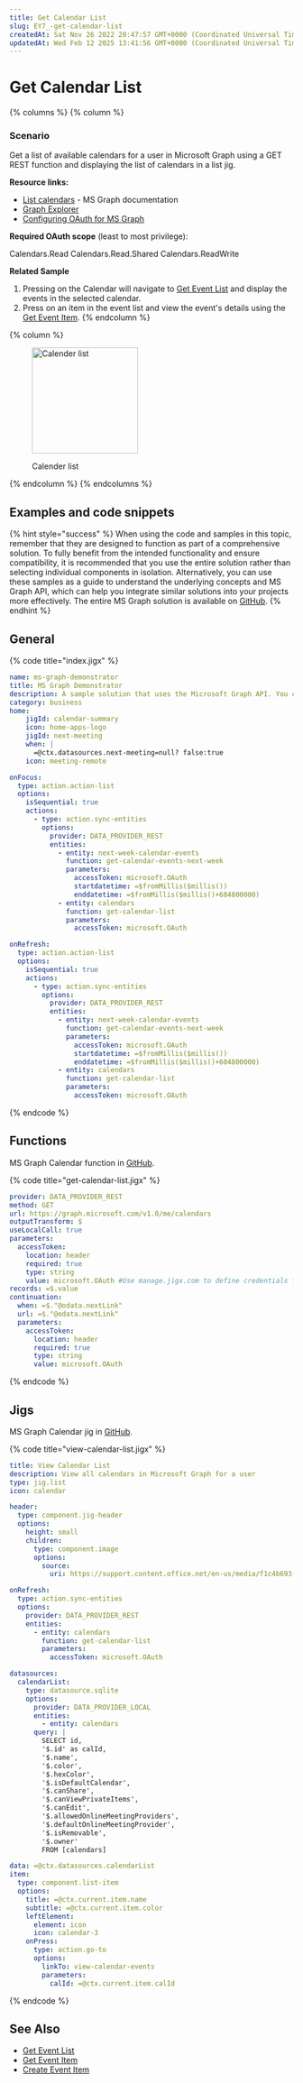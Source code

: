 ```yaml
---
title: Get Calendar List
slug: EY7_-get-calendar-list
createdAt: Sat Nov 26 2022 20:47:57 GMT+0000 (Coordinated Universal Time)
updatedAt: Wed Feb 12 2025 13:41:56 GMT+0000 (Coordinated Universal Time)
---
```


# Get Calendar List

{% columns %}
{% column %}
### Scenario

Get a list of available calendars for a user in Microsoft Graph using a GET REST function and displaying the list of calendars in a list jig.

**Resource links:**

* [List calendars](https://learn.microsoft.com/en-us/graph/api/user-list-calendars?view=graph-rest-1.0\&tabs=http) - MS Graph documentation
* [Graph Explorer](https://developer.microsoft.com/en-us/graph/graph-explorer)
* [Configuring OAuth for MS Graph](https://docs.jigx.com/configuring-oauth-for-ms-graph)

**Required OAuth scope** (least to most privilege):

Calendars.Read Calendars.Read.Shared Calendars.ReadWrite

**Related Sample**

1. Pressing on the Calendar will navigate to [Get Event List](<Get Event List.md>) and display the events in the selected calendar.
2. Press on an item in the event list and view the event's details using the [Get Event Item](<Get Event Item.md>).
{% endcolumn %}

{% column %}
<figure><img src="../../../../../.gitbook/assets/Graph-Calendars.png" alt="Calender list" width="188"><figcaption><p>Calender list</p></figcaption></figure>
{% endcolumn %}
{% endcolumns %}

## Examples and code snippets

{% hint style="success" %}
When using the code and samples in this topic, remember that they are designed to function as part of a comprehensive solution. To fully benefit from the intended functionality and ensure compatibility, it is recommended that you use the entire solution rather than selecting individual components in isolation. Alternatively, you can use these samples as a guide to understand the underlying concepts and MS Graph API, which can help you integrate similar solutions into your projects more effectively. The entire MS Graph solution is available on [GitHub](https://github.com/jigx-com/jigx-samples/tree/main/quickstart/jigx-MS-Graph-demonstrator).
{% endhint %}

## General

{% code title="index.jigx" %}
```yaml
name: ms-graph-demonstrator
title: MS Graph Demonstrator
description: A sample solution that uses the Microsoft Graph API. You can deploy and use this solution without any additional configuration.
category: business
home:
    jigId: calendar-summary
    icon: home-apps-logo
    jigId: next-meeting
    when: |
      =@ctx.datasources.next-meeting=null? false:true
    icon: meeting-remote

onFocus:
  type: action.action-list
  options:
    isSequential: true
    actions:
      - type: action.sync-entities
        options:
          provider: DATA_PROVIDER_REST
          entities:
            - entity: next-week-calendar-events
              function: get-calendar-events-next-week
              parameters:
                accessToken: microsoft.OAuth
                startdatetime: =$fromMillis($millis())
                enddatetime: =$fromMillis($millis()+604800000)
            - entity: calendars
              function: get-calendar-list
              parameters:
                accessToken: microsoft.OAuth

onRefresh:
  type: action.action-list
  options:
    isSequential: true
    actions:
      - type: action.sync-entities
        options:
          provider: DATA_PROVIDER_REST
          entities:
            - entity: next-week-calendar-events
              function: get-calendar-events-next-week
              parameters:
                accessToken: microsoft.OAuth
                startdatetime: =$fromMillis($millis())
                enddatetime: =$fromMillis($millis()+604800000)
            - entity: calendars
              function: get-calendar-list
              parameters:
                accessToken: microsoft.OAuth

```
{% endcode %}

## Functions

MS Graph Calendar function in [GitHub](https://github.com/jigx-com/jigx-samples/blob/main/quickstart/jigx-MS-Graph-demonstrator/functions/calendar/get-calendar-list.jigx).

{% code title="get-calendar-list.jigx" %}
```yaml
provider: DATA_PROVIDER_REST
method: GET
url: https://graph.microsoft.com/v1.0/me/calendars
outputTransform: $
useLocalCall: true
parameters:
  accessToken:
    location: header
    required: true
    type: string
    value: microsoft.OAuth #Use manage.jigx.com to define credentials for your solution
records: =$.value
continuation:
  when: =$."@odata.nextLink"
  url: =$."@odata.nextLink"
  parameters:
    accessToken:
      location: header
      required: true
      type: string
      value: microsoft.OAuth
```
{% endcode %}

## Jigs

MS Graph Calendar jig in [GitHub](https://github.com/jigx-com/jigx-samples/blob/main/quickstart/jigx-MS-Graph-demonstrator/jigs/calendar/view-calendar-list.jigx).

{% code title="view-calendar-list.jigx" %}
```yaml
title: View Calendar List
description: View all calendars in Microsoft Graph for a user
type: jig.list
icon: calendar

header:
  type: component.jig-header
  options:
    height: small
    children:
      type: component.image
      options:
        source:
          uri: https://support.content.office.net/en-us/media/f1c4b693-4670-4e7a-8102-bbf1749e83fe.jpg

onRefresh:
  type: action.sync-entities
  options:
    provider: DATA_PROVIDER_REST
    entities:
      - entity: calendars
        function: get-calendar-list
        parameters:
          accessToken: microsoft.OAuth

datasources:
  calendarList:
    type: datasource.sqlite
    options:
      provider: DATA_PROVIDER_LOCAL
      entities:
        - entity: calendars
      query: |
        SELECT id,
        '$.id' as calId,
        '$.name',
        '$.color',
        '$.hexColor',
        '$.isDefaultCalendar',
        '$.canShare',
        '$.canViewPrivateItems',
        '$.canEdit',
        '$.allowedOnlineMeetingProviders',
        '$.defaultOnlineMeetingProvider',
        '$.isRemovable',
        '$.owner'
        FROM [calendars]

data: =@ctx.datasources.calendarList
item:
  type: component.list-item
  options:
    title: =@ctx.current.item.name
    subtitle: =@ctx.current.item.color
    leftElement:
      element: icon
      icon: calendar-3
    onPress:
      type: action.go-to
      options:
        linkTo: view-calendar-events
        parameters:
          calId: =@ctx.current.item.calId
```
{% endcode %}

## See Also

* [Get Event List](<Get Event List.md>)
* [Get Event Item](<Get Event Item.md>)
* [Create Event Item](<Create Event Item.md>)
